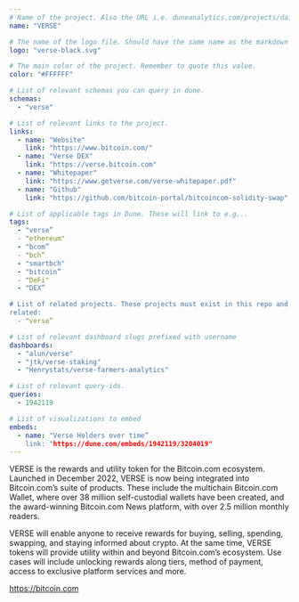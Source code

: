 ```yaml
---
# Name of the project. Also the URL i.e. duneanalytics.com/projects/dai.
name: "VERSE"

# The name of the logo file. Should have the same name as the markdown file.
logo: "verse-black.svg"

# The main color of the project. Remember to quote this value.
color: "#FFFFFF"

# List of relevant schemas you can query in dune.
schemas:
  - "verse"

# List of relevant links to the project.
links:
  - name: "Website"
    link: "https://www.bitcoin.com/"
  - name: "Verse DEX"
    link: "https://verse.bitcoin.com"
  - name: "Whitepaper"
    link: "https://www.getverse.com/verse-whitepaper.pdf"
  - name: "Github"
    link: "https://github.com/bitcoin-portal/bitcoincom-solidity-swap"

# List of applicable tags in Dune. These will link to e.g...
tags:
  - "verse”
  - "ethereum"
  - "bcom”
  - "bch”
  - "smartbch"
  - "bitcoin”
  - "DeFi"
  - "DEX”

# List of related projects. These projects must exist in this repo and the name...
related:
  - "verse”

# List of relevant dashboard slugs prefixed with username
dashboards:
  - "alun/verse"
  - "jtk/verse-staking"
  - "Henrystats/verse-farmers-analytics"

# List of relevant query-ids.
queries:
  - 1942119

# List of visualizations to embed
embeds:
  - name: "Verse Holders over time”
    link: "https://dune.com/embeds/1942119/3204019"
---
```


VERSE is the rewards and utility token for the Bitcoin.com ecosystem. Launched in December 2022, VERSE is now being integrated into Bitcoin.com’s suite of products. These include the multichain Bitcoin.com Wallet, where over 38 million self-custodial wallets have been created, and the award-winning Bitcoin.com News platform, with over 2.5 million monthly readers.

VERSE will enable anyone to receive rewards for buying, selling, spending, swapping, and staying informed about crypto. At the same time, VERSE tokens will provide utility within and beyond Bitcoin.com’s ecosystem. Use cases will include unlocking rewards along tiers, method of payment, access to exclusive platform services and more.

https://bitcoin.com
